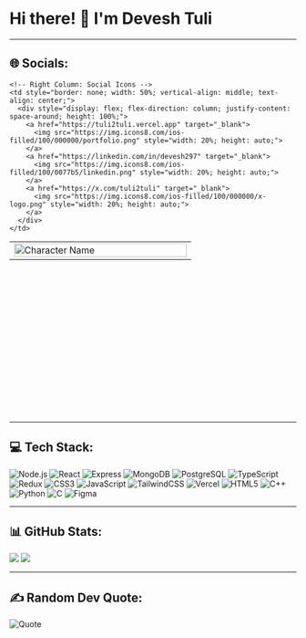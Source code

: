 # Hi there! 👋 I'm Devesh Tuli



---


## 🌐 Socials:
<table style="border-collapse: collapse; border: none; height: 300px; width: 100%;">
  <tr>
    <!-- Left Column: Image -->
    <td style="border: none; width: 50%; vertical-align: middle;">
      <img src="https://res.cloudinary.com/dqgrwjod2/image/upload/v1734669165/octocat-1734668995762_lnmb3z.png" alt="Character Name" style="width: 100%; height: auto;">
    </td>

    <!-- Right Column: Social Icons -->
    <td style="border: none; width: 50%; vertical-align: middle; text-align: center;">
      <div style="display: flex; flex-direction: column; justify-content: space-around; height: 100%;">
        <a href="https://tuli2tuli.vercel.app" target="_blank">
          <img src="https://img.icons8.com/ios-filled/100/000000/portfolio.png" style="width: 20%; height: auto;">
        </a>
        <a href="https://linkedin.com/in/devesh297" target="_blank">
          <img src="https://img.icons8.com/ios-filled/100/0077b5/linkedin.png" style="width: 20%; height: auto;">
        </a>
        <a href="https://x.com/tuli2tuli" target="_blank">
          <img src="https://img.icons8.com/ios-filled/100/000000/x-logo.png" style="width: 20%; height: auto;">
        </a>
      </div>
    </td>
  </tr>
</table>






---


## 💻 Tech Stack:
![Node.js](https://img.shields.io/badge/Node.js-%23339933.svg?style=flat&logo=node.js&logoColor=white)
![React](https://img.shields.io/badge/React-%2361DAFB.svg?style=flat&logo=react&logoColor=black) 
![Express](https://img.shields.io/badge/Express-%23000000.svg?style=flat&logo=express&logoColor=white)
![MongoDB](https://img.shields.io/badge/MongoDB-%2347A248.svg?style=flat&logo=mongodb&logoColor=white)
![PostgreSQL](https://img.shields.io/badge/PostgreSQL-%23336791.svg?style=flat&logo=postgresql&logoColor=white)
![TypeScript](https://img.shields.io/badge/TypeScript-%23007ACC.svg?style=flat&logo=typescript&logoColor=white)
![Redux](https://img.shields.io/badge/Redux-%23764ABC.svg?style=flat&logo=redux&logoColor=white) 
![CSS3](https://img.shields.io/badge/CSS3-%231572B6.svg?style=flat&logo=css3&logoColor=white) 
![JavaScript](https://img.shields.io/badge/JavaScript-%23F7DF1E.svg?style=flat&logo=javascript&logoColor=black) 
![TailwindCSS](https://img.shields.io/badge/TailwindCSS-%2306B6D4.svg?style=flat&logo=tailwind-css&logoColor=white) 
![Vercel](https://img.shields.io/badge/Vercel-%23000000.svg?style=flat&logo=vercel&logoColor=white) 
![HTML5](https://img.shields.io/badge/HTML5-%23E34F26.svg?style=flat&logo=html5&logoColor=white) 
![C++](https://img.shields.io/badge/C++-%2300599C.svg?style=flat&logo=c%2B%2B&logoColor=white) 
![Python](https://img.shields.io/badge/Python-%233776AB.svg?style=flat&logo=python&logoColor=white) 
![C](https://img.shields.io/badge/C-%2300599C.svg?style=flat&logo=c&logoColor=white) 
![Figma](https://img.shields.io/badge/Figma-%23F24E1E.svg?style=flat&logo=figma&logoColor=white)

---

## 📊 GitHub Stats:
![](https://github-readme-stats.vercel.app/api?username=Devesh0403&theme=default&hide_border=false&include_all_commits=true&count_private=true)
![](https://github-readme-streak-stats.herokuapp.com/?user=Devesh0403&theme=default&hide_border=false)

---

## ✍️ Random Dev Quote:
![Quote](https://quotes-github-readme.vercel.app/api?type=horizontal&theme=default)


